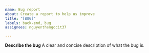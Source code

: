 ```yaml
---
name: Bug report
about: Create a report to help us improve
title: "[BUG]"
labels: back-end, bug
assignees: nguyenthengocit37

---
```


**Describe the bug**
A clear and concise description of what the bug is.
